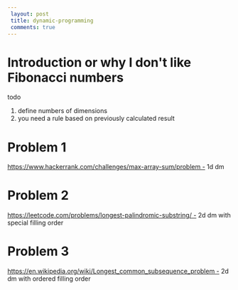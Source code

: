 ```yaml
---
 layout: post 
 title: dynamic-programming
 comments: true
---
```


# Introduction or why I don't like Fibonacci numbers

todo

1. define numbers of dimensions
2. you need a rule based on previously calculated result

# Problem 1
https://www.hackerrank.com/challenges/max-array-sum/problem - 1d dm

# Problem 2
https://leetcode.com/problems/longest-palindromic-substring/ - 2d dm with special filling order

# Problem 3
https://en.wikipedia.org/wiki/Longest_common_subsequence_problem - 2d dm with ordered filling order

